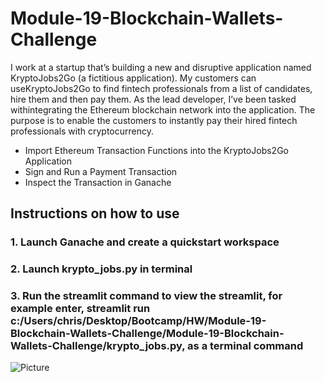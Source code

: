 # Module-19-Blockchain-Wallets-Challenge

I work at a startup that’s building a new and disruptive application named KryptoJobs2Go (a fictitious application). My customers can useKryptoJobs2Go to find fintech professionals from a list of candidates, hire them and then pay them. As the lead developer, I’ve been tasked withintegrating the Ethereum blockchain network into the application. The purpose is to enable the customers to instantly pay their hired fintech professionals with cryptocurrency.

* Import Ethereum Transaction Functions into the KryptoJobs2Go Application
* Sign and Run a Payment Transaction
* Inspect the Transaction in Ganache

## Instructions on how to use 

### 1. Launch Ganache and create a quickstart workspace
### 2. Launch krypto_jobs.py in terminal
### 3. Run the streamlit command to view the streamlit, for example enter, streamlit run c:/Users/chris/Desktop/Bootcamp/HW/Module-19-Blockchain-Wallets-Challenge/Module-19-Blockchain-Wallets-Challenge/krypto_jobs.py, as a terminal command

![Picture](https://www.columbia.edu/content/themes/custom/columbia/assets/img/cu-header.svg)


